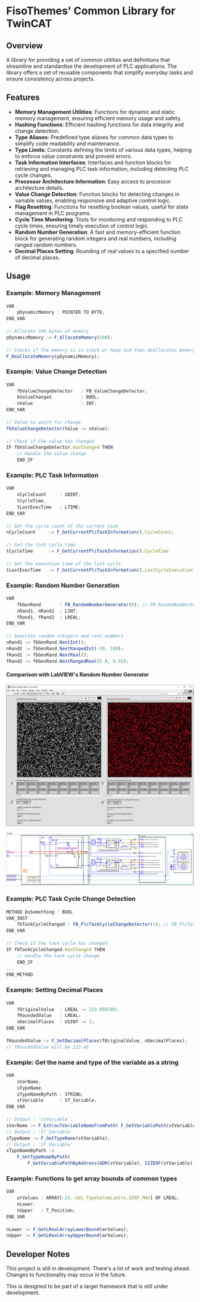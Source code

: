 # FisoThemes' Common Library for TwinCAT

## Overview

A library for providing a set of common utilities and definitions that streamline and standardise the development of PLC applications. The library offers a set of reusable components that simplify everyday tasks and ensure consistency across projects.

## Features

- **Memory Management Utilities**: Functions for dynamic and static memory management, ensuring efficient memory usage and safety.
- **Hashing Functions**: Efficient hashing functions for data integrity and change detection.
- **Type Aliases**: Predefined type aliases for common data types to simplify code readability and maintenance.
- **Type Limits**: Constants defining the limits of various data types, helping to enforce value constraints and prevent errors.
- **Task Information Interfaces**: Interfaces and function blocks for retrieving and managing PLC task information, including detecting PLC cycle changes.
- **Processor Architecture Information**: Easy access to processor architecture details.
- **Value Change Detection**: Function blocks for detecting changes in variable values, enabling responsive and adaptive control logic.
- **Flag Resetting**: Functions for resetting boolean values, useful for state management in PLC programs.
- **Cycle Time Monitoring**: Tools for monitoring and responding to PLC cycle times, ensuring timely execution of control logic.
- **Random Number Generation**: A fast and memory-efficient function block for generating random integers and real numbers, including ranged random numbers.
- **Decimal Places Setting**: Rounding of real values to a specified number of decimal places.


## Usage

### Example: Memory Management

```js
VAR
    pDynamicMemory : POINTER TO BYTE;
END_VAR

// Allocate 100 bytes of memory
pDynamicMemory := F_AllocateMemory(100);

// Checks if the memory is in stack or heap and then deallocates memory
F_DeallocateMemory(pDynamicMemory);
```

### Example: Value Change Detection

```js
VAR
    fbValueChangeDetector   : FB_ValueChangeDetector;
    bValueChanged           : BOOL;
    nValue                  : INT;
END_VAR

// Value to watch for change
fbValueChangeDetector(Value := nValue);

// Check if the value has changed
IF fbValueChangeDetector.HasChanged THEN
    // Handle the value change
    END_IF
```

### Example: PLC Task Information

```js
VAR
    nCycleCount     : UDINT;
    tCycleTime,
    tLastExecTime   : LTIME;
END_VAR

// Get the cycle count of the current task
nCycleCount     := F_GetCurrentPlcTaskInformation().CycleCount;

// Get the task cycle time
tCycleTime      := F_GetCurrentPlcTaskInformation().CycleTime

// Get the execution time of the last cycle
tLastExecTime   := F_GetCurrentPlcTaskInformation().LastCycleExecutionTime;
```

### Example: Random Number Generation
```js
VAR
    fbGenRand       : FB_RandomNumberGenerator(0); // FB_RandomNumberGenerator(<seed>)
    nRand1, nRand2  : LINT;
    fRand1, fRand2  : LREAL;
END_VAR

// Generate random integers and real numbers
nRand1 := fbGenRand.NextInt();
nRand2 := fbGenRand.NextRangedInt(-10, 100);
fRand1 := fbGenRand.NextReal();
fRand2 := fbGenRand.NextRangedReal(5.8, 8.92);
```
#### Comparison with LabVIEW's Random Number Generator

![](./assets/imgs/labview-vs-fscommon-rand-gen-fp.jpg)

![](./assets/imgs/labview-vs-fscommon-rand-gen-bd.png)

### Example: PLC Task Cycle Change Detection

```js
METHOD DoSomething : BOOL
VAR_INST
    fbTaskCycleChanged : FB_PlcTaskCycleChangeDetector(1); // FB_PlcTaskCycleChangeDetector(<Task Index>)
END_VAR

// Check if the task cycle has changed
IF fbTaskCycleChanged.HasChanged THEN
    // Handle the task cycle change
    END_IF
...
END_METHOD
```

### Example: Setting Decimal Places

```js
VAR
    fOriginalValue  : LREAL := 123.456789;
    fRoundedValue   : LREAL;
    nDecimalPlaces  : USINT := 2;
END_VAR

fRoundedValue := F_SetDecimalPlaces(fOriginalValue, nDecimalPlaces);
// fRoundedValue will be 123.46
```

### Example: Get the name and type of the variable as a string
```js
VAR
    sVarName,
    sTypeName,
    sTypeNameByPath : STRING;
    stVariable      : ST_Variable;
END_VAR

// Output : 'stVariable'.
sVarName := F_ExtractVariableNameFromPath( F_GetVariablePath(stVariable) );
// Output : 'ST_Variable'.
sTypeName := F_GetTypeName(stVariable);
// Output : 'ST_Variable'.
sTypeNameByPath := 
    F_GetTypeNameByPath(
        F_GetVariablePathByAddress(ADR(stVariable), SIZEOF(stVariable)) );
```

### Example: Functions to get array bounds of common types
```js
VAR
    arValues : ARRAY[-22..GVL_TypeValueLimits.SINT_MAX] OF LREAL;
    nLower,
    nUpper   : T_Position;
END_VAR

nLower := F_GetLRealArrayLowerBound(arValues);
nUpper := F_GetLRealArrayUpperBound(arValues);
```

## Developer Notes
This project is still in development. There's a lot of work and testing ahead. Changes to functionality may occur in the future.

This is designed to be part of a larger framework that is still under development.